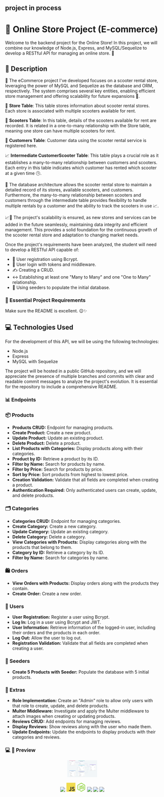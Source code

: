 ## project in process

# 🛒 Online Store Project (E-commerce)

Welcome to the backend project for the Online Store! In this project, we will combine our knowledge of Node.js, Express, and MySQL/Sequelize to develop a RESTful API for managing an online store. 🚀

## 📝 Description

🛴 The eCommerce project I've developed focuses on a scooter rental store, leveraging the power of MySQL and Sequelize as the database and ORM, respectively. The system comprises several key entities, enabling efficient store management and offering scalability for future expansions 🚀.

🏪 **Store Table**: This table stores information about scooter rental stores. Each store is associated with multiple scooters available for rent.

🛴 **Scooters Table**: In this table, details of the scooters available for rent are recorded. It is related in a one-to-many relationship with the Store table, meaning one store can have multiple scooters for rent.

👥 **Customers Table**: Customer data using the scooter rental service is registered here.

📈 **Intermediate CustomerScooter Table**: This table plays a crucial role as it establishes a many-to-many relationship between customers and scooters. Each entry in this table indicates which customer has rented which scooter at a given time 🕒.

🏪 The database architecture allows the scooter rental store to maintain a detailed record of its stores, available scooters, and customers. Furthermore, the many-to-many relationship between scooters and customers through the intermediate table provides flexibility to handle multiple rentals by a customer and the ability to track the scooters in use 📈.

📈🌟 The project's scalability is ensured, as new stores and services can be added in the future seamlessly, maintaining data integrity and efficient management. This provides a solid foundation for the continuous growth of the scooter rental store and adaptation to changing market needs.

Once the project's requirements have been analyzed, the student will need to develop a RESTful API capable of:

- 🔐 User registration using Bcrypt.
- 🚪 User login with tokens and middleware.
- ✍️ Creating a CRUD.
- ↔️ Establishing at least one "Many to Many" and one "One to Many" relationship.
- 🌱 Using seeders to populate the initial database.

### 📌 Essential Project Requirements

Make sure the README is excellent. 😉✨

## 💻 Technologies Used

For the development of this API, we will be using the following technologies:

- Node.js
- Express
- MySQL with Sequelize

The project will be hosted in a public GitHub repository, and we will appreciate the presence of multiple branches and commits with clear and readable commit messages to analyze the project's evolution. It is essential for the repository to include a comprehensive README.

### 📊 Endpoints

### 📦 Products

- **Products CRUD:** Endpoint for managing products.
- **Create Product:** Create a new product.
- **Update Product:** Update an existing product.
- **Delete Product:** Delete a product.
- **List Products with Categories:** Display products along with their categories.
- **Product by ID:** Retrieve a product by its ID.
- **Filter by Name:** Search for products by name.
- **Filter by Price:** Search for products by price.
- **Sort by Price:** Sort products from highest to lowest price.
- **Creation Validation:** Validate that all fields are completed when creating a product.
- **Authentication Required:** Only authenticated users can create, update, and delete products.

### 🗂️ Categories

- **Categories CRUD:** Endpoint for managing categories.
- **Create Category:** Create a new category.
- **Update Category:** Update an existing category.
- **Delete Category:** Delete a category.
- **View Categories with Products:** Display categories along with the products that belong to them.
- **Category by ID:** Retrieve a category by its ID.
- **Filter by Name:** Search for categories by name.

### 🛍️ Orders

- **View Orders with Products:** Display orders along with the products they contain.
- **Create Order:** Create a new order.

### 👤 Users

- **User Registration:** Register a user using Bcrypt.
- **Log In:** Log in a user using Bcrypt and JWT.
- **User Information:** Retrieve information of the logged-in user, including their orders and the products in each order.
- **Log Out:** Allow the user to log out.
- **Registration Validation:** Validate that all fields are completed when creating a user.

### 🌾 Seeders

- **Create 5 Products with Seeder:** Populate the database with 5 initial products.

### 🌟 Extras

- **Role Implementation:** Create an "Admin" role to allow only users with that role to create, update, and delete products.
- **Multer Middleware:** Investigate and apply the Multer middleware to attach images when creating or updating products.
- **Reviews CRUD:** Add endpoints for managing reviews.
- **Display Reviews:** Show reviews along with the user who made them.
- **Update Endpoints:** Update the endpoints to display products with their categories and reviews.

### 💻 📱 Preview

<p align="center">
  <img src="assets/diagram.png" width="100">
</p>

<p align="center">
<img src="https://imgs.search.brave.com/50JDDd4L1QxFtnwMrj6rn158HP4VG0qHPxVKtKvCPn4/rs:fit:860:0:0/g:ce/aHR0cHM6Ly9jZG4u/d29ybGR2ZWN0b3Js/b2dvLmNvbS9sb2dv/cy9wb3N0bWFuLnN2/Zw.svg" width="30">
  <img src="https://raw.githubusercontent.com/devicons/devicon/master/icons/javascript/javascript-original.svg" width="30" alt="JavaScript">
  <img src="https://raw.githubusercontent.com/devicons/devicon/master/icons/nodejs/nodejs-original.svg" width="30" alt="Node.js">
  <img src="https://imgs.search.brave.com/ziXbll6Eu_vanLF_3jITiNkpTCtx7YcJeFlLoeAvjIA/rs:fit:860:0:0/g:ce/aHR0cHM6Ly9naXRs/YWIuc3ZnLnpvbmUv/b21uaWFpdC9kZXZl/bG9wZXItbG9nb3Mv/cmF3L21hc3Rlci9s/b2dvcy9mcm9udC1l/bmQtd2ViL25wbS5z/dmc.svg" width="30">
  <img src="https://imgs.search.brave.com/TAJpmj8JiLXeqQeY3vY0YqGp0mmJn4jz0oGqxhU12dc/rs:fit:860:0:0/g:ce/aHR0cHM6Ly9zZWVr/bG9nby5jb20vaW1h/Z2VzL00vbXlzcWwt/bG9nby1CNDk0M0ZF/NkRELXNlZWtsb2dv/LmNvbS5wbmc" width="30">
  <img src="https://imgs.search.brave.com/YAQjymUefXu_L42AtByzTWMvbnqnKQnzMYyxE7tvXrI/rs:fit:860:0:0/g:ce/aHR0cHM6Ly9icmFu/ZGVwcy5jb20vbG9n/by1kb3dubG9hZC9T/L1NlcXVlbGl6ZS1s/b2dvLXZlY3Rvci0w/MS5zdmc.svg" width="30">
</p>
